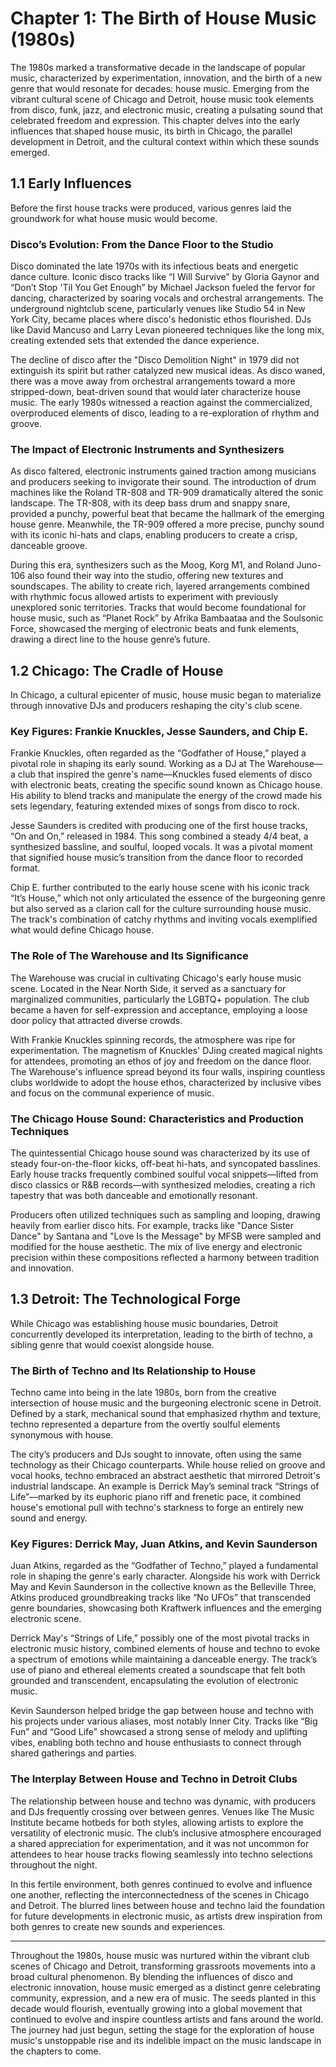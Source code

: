 # Chapter 1: The Birth of House Music (1980s)

The 1980s marked a transformative decade in the landscape of popular music, characterized by experimentation, innovation, and the birth of a new genre that would resonate for decades: house music. Emerging from the vibrant cultural scene of Chicago and Detroit, house music took elements from disco, funk, jazz, and electronic music, creating a pulsating sound that celebrated freedom and expression. This chapter delves into the early influences that shaped house music, its birth in Chicago, the parallel development in Detroit, and the cultural context within which these sounds emerged.

## 1.1 Early Influences

Before the first house tracks were produced, various genres laid the groundwork for what house music would become.

### Disco’s Evolution: From the Dance Floor to the Studio

Disco dominated the late 1970s with its infectious beats and energetic dance culture. Iconic disco tracks like “I Will Survive” by Gloria Gaynor and “Don’t Stop 'Til You Get Enough” by Michael Jackson fueled the fervor for dancing, characterized by soaring vocals and orchestral arrangements. The underground nightclub scene, particularly venues like Studio 54 in New York City, became places where disco's hedonistic ethos flourished. DJs like David Mancuso and Larry Levan pioneered techniques like the long mix, creating extended sets that extended the dance experience.

The decline of disco after the "Disco Demolition Night" in 1979 did not extinguish its spirit but rather catalyzed new musical ideas. As disco waned, there was a move away from orchestral arrangements toward a more stripped-down, beat-driven sound that would later characterize house music. The early 1980s witnessed a reaction against the commercialized, overproduced elements of disco, leading to a re-exploration of rhythm and groove. 

### The Impact of Electronic Instruments and Synthesizers

As disco faltered, electronic instruments gained traction among musicians and producers seeking to invigorate their sound. The introduction of drum machines like the Roland TR-808 and TR-909 dramatically altered the sonic landscape. The TR-808, with its deep bass drum and snappy snare, provided a punchy, powerful beat that became the hallmark of the emerging house genre. Meanwhile, the TR-909 offered a more precise, punchy sound with its iconic hi-hats and claps, enabling producers to create a crisp, danceable groove.

During this era, synthesizers such as the Moog, Korg M1, and Roland Juno-106 also found their way into the studio, offering new textures and soundscapes. The ability to create rich, layered arrangements combined with rhythmic focus allowed artists to experiment with previously unexplored sonic territories. Tracks that would become foundational for house music, such as “Planet Rock” by Afrika Bambaataa and the Soulsonic Force, showcased the merging of electronic beats and funk elements, drawing a direct line to the house genre’s future.

## 1.2 Chicago: The Cradle of House 

In Chicago, a cultural epicenter of music, house music began to materialize through innovative DJs and producers reshaping the city's club scene.

### Key Figures: Frankie Knuckles, Jesse Saunders, and Chip E.

Frankie Knuckles, often regarded as the “Godfather of House,” played a pivotal role in shaping its early sound. Working as a DJ at The Warehouse—a club that inspired the genre's name—Knuckles fused elements of disco with electronic beats, creating the specific sound known as Chicago house. His ability to blend tracks and manipulate the energy of the crowd made his sets legendary, featuring extended mixes of songs from disco to rock.

Jesse Saunders is credited with producing one of the first house tracks, “On and On,” released in 1984. This song combined a steady 4/4 beat, a synthesized bassline, and soulful, looped vocals. It was a pivotal moment that signified house music’s transition from the dance floor to recorded format.

Chip E. further contributed to the early house scene with his iconic track “It’s House,” which not only articulated the essence of the burgeoning genre but also served as a clarion call for the culture surrounding house music. The track's combination of catchy rhythms and inviting vocals exemplified what would define Chicago house.

### The Role of The Warehouse and Its Significance

The Warehouse was crucial in cultivating Chicago's early house music scene. Located in the Near North Side, it served as a sanctuary for marginalized communities, particularly the LGBTQ+ population. The club became a haven for self-expression and acceptance, employing a loose door policy that attracted diverse crowds.

With Frankie Knuckles spinning records, the atmosphere was ripe for experimentation. The magnetism of Knuckles' DJing created magical nights for attendees, promoting an ethos of joy and freedom on the dance floor. The Warehouse's influence spread beyond its four walls, inspiring countless clubs worldwide to adopt the house ethos, characterized by inclusive vibes and focus on the communal experience of music.

### The Chicago House Sound: Characteristics and Production Techniques

The quintessential Chicago house sound was characterized by its use of steady four-on-the-floor kicks, off-beat hi-hats, and syncopated basslines. Early house tracks frequently combined soulful vocal snippets—lifted from disco classics or R&B records—with synthesized melodies, creating a rich tapestry that was both danceable and emotionally resonant. 

Producers often utilized techniques such as sampling and looping, drawing heavily from earlier disco hits. For example, tracks like "Dance Sister Dance" by Santana and "Love Is the Message" by MFSB were sampled and modified for the house aesthetic. The mix of live energy and electronic precision within these compositions reflected a harmony between tradition and innovation.

## 1.3 Detroit: The Technological Forge

While Chicago was establishing house music boundaries, Detroit concurrently developed its interpretation, leading to the birth of techno, a sibling genre that would coexist alongside house.

### The Birth of Techno and Its Relationship to House

Techno came into being in the late 1980s, born from the creative intersection of house music and the burgeoning electronic scene in Detroit. Defined by a stark, mechanical sound that emphasized rhythm and texture, techno represented a departure from the overtly soulful elements synonymous with house.

The city’s producers and DJs sought to innovate, often using the same technology as their Chicago counterparts. While house relied on groove and vocal hooks, techno embraced an abstract aesthetic that mirrored Detroit's industrial landscape. An example is Derrick May’s seminal track “Strings of Life”—marked by its euphoric piano riff and frenetic pace, it combined house's emotional pull with techno's starkness to forge an entirely new sound and energy.

### Key Figures: Derrick May, Juan Atkins, and Kevin Saunderson

Juan Atkins, regarded as the “Godfather of Techno,” played a fundamental role in shaping the genre's early character. Alongside his work with Derrick May and Kevin Saunderson in the collective known as the Belleville Three, Atkins produced groundbreaking tracks like “No UFOs” that transcended genre boundaries, showcasing both Kraftwerk influences and the emerging electronic scene.

Derrick May's “Strings of Life,” possibly one of the most pivotal tracks in electronic music history, combined elements of house and techno to evoke a spectrum of emotions while maintaining a danceable energy. The track’s use of piano and ethereal elements created a soundscape that felt both grounded and transcendent, encapsulating the evolution of electronic music.

Kevin Saunderson helped bridge the gap between house and techno with his projects under various aliases, most notably Inner City. Tracks like “Big Fun” and “Good Life” showcased a strong sense of melody and uplifting vibes, enabling both techno and house enthusiasts to connect through shared gatherings and parties.

### The Interplay Between House and Techno in Detroit Clubs

The relationship between house and techno was dynamic, with producers and DJs frequently crossing over between genres. Venues like The Music Institute became hotbeds for both styles, allowing artists to explore the versatility of electronic music. The club’s inclusive atmosphere encouraged a shared appreciation for experimentation, and it was not uncommon for attendees to hear house tracks flowing seamlessly into techno selections throughout the night.

In this fertile environment, both genres continued to evolve and influence one another, reflecting the interconnectedness of the scenes in Chicago and Detroit. The blurred lines between house and techno laid the foundation for future developments in electronic music, as artists drew inspiration from both genres to create new sounds and experiences.

---

Throughout the 1980s, house music was nurtured within the vibrant club scenes of Chicago and Detroit, transforming grassroots movements into a broad cultural phenomenon. By blending the influences of disco and electronic innovation, house music emerged as a distinct genre celebrating community, expression, and a new era of music. The seeds planted in this decade would flourish, eventually growing into a global movement that continued to evolve and inspire countless artists and fans around the world. The journey had just begun, setting the stage for the exploration of house music's unstoppable rise and its indelible impact on the music landscape in the chapters to come.